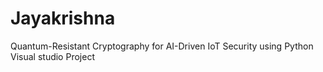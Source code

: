 # Jayakrishna
Quantum-Resistant Cryptography for AI-Driven IoT Security using Python Visual studio Project
